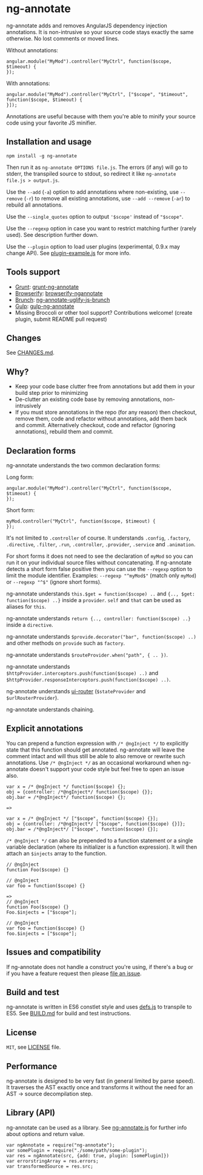 # ng-annotate
ng-annotate adds and removes AngularJS dependency injection annotations.
It is non-intrusive so your source code stays exactly the same otherwise.
No lost comments or moved lines.

Without annotations:

    angular.module("MyMod").controller("MyCtrl", function($scope, $timeout) {
    });

With annotations:

    angular.module("MyMod").controller("MyCtrl", ["$scope", "$timeout", function($scope, $timeout) {
    }]);

Annotations are useful because with them you're able to minify your source code using your
favorite JS minifier.


## Installation and usage
    npm install -g ng-annotate

Then run it as `ng-annotate OPTIONS file.js`. The errors (if any) will go to stderr,
the transpiled source to stdout, so redirect it like `ng-annotate file.js > output.js`.

Use the `--add` (`-a`) option to add annotations where non-existing,
use `--remove` (`-r`) to remove all existing annotations,
use `--add --remove` (`-ar`) to rebuild all annotations.

Use the `--single_quotes` option to output `'$scope'` instead of `"$scope"`.

Use the `--regexp` option in case you want to restrict matching further (rarely used). See
description further down.

Use the `--plugin` option to load user plugins (experimental, 0.9.x may change API). See
[plugin-example.js](plugin-example.js) for more info.


## Tools support
* [Grunt](http://gruntjs.com/): [grunt-ng-annotate](https://npmjs.org/package/grunt-ng-annotate)
* [Browserify](http://browserify.org/): [browserify-ngannotate](https://www.npmjs.org/package/browserify-ngannotate)
* [Brunch](http://brunch.io/): [ng-annotate-uglify-js-brunch](https://www.npmjs.org/package/ng-annotate-uglify-js-brunch)
* [Gulp](http://gulpjs.com/): [gulp-ng-annotate](https://www.npmjs.org/package/gulp-ng-annotate/)
* Missing Broccoli or other tool support? Contributions welcome! (create plugin, submit README pull request)


## Changes
See [CHANGES.md](CHANGES.md).


## Why?
 * Keep your code base clutter free from annotations but add them in your build step
 prior to minimizing
 * De-clutter an existing code base by removing annotations, non-intrusively
 * If you must store annotations in the repo (for any reason) then checkout,
 remove them, code and refactor without annotations, add them back and commit.
 Alternatively checkout, code and refactor (ignoring annotations), rebuild them and commit.


## Declaration forms
ng-annotate understands the two common declaration forms:

Long form:

    angular.module("MyMod").controller("MyCtrl", function($scope, $timeout) {
    });

Short form:

    myMod.controller("MyCtrl", function($scope, $timeout) {
    });

It's not limited to `.controller` of course. It understands `.config`, `.factory`,
`.directive`, `.filter`, `.run`, `.controller`, `.provider`, `.service` and `.animation`.

For short forms it does not need to see the declaration of `myMod` so you can run it
on your individual source files without concatenating. If ng-annotate detects a short form
false positive then you can use the `--regexp` option to limit the module identifier.
Examples: `--regexp "^myMod$"` (match only `myMod`) or `--regexp "^$"` (ignore short forms).

ng-annotate understands `this.$get = function($scope) ..` and
`{.., $get: function($scope) ..}` inside a `provider`. `self` and `that` can be used as
aliases for `this`.

ng-annotate understands `return {.., controller: function($scope) ..}` inside a
`directive`.

ng-annotate understands `$provide.decorator("bar", function($scope) ..)` and other methods
on `provide` such as `factory`.

ng-annotate understands `$routeProvider.when("path", { .. })`.

ng-annotate understands `$httpProvider.interceptors.push(function($scope) ..)` and
`$httpProvider.responseInterceptors.push(function($scope) ..)`.

ng-annotate understands [ui-router](https://github.com/angular-ui/ui-router) (`$stateProvider` and
`$urlRouterProvider`).

ng-annotate understands chaining.


## Explicit annotations
You can prepend a function expression with `/* @ngInject */` to explicitly state that this
function should get annotated. ng-annotate will leave the comment intact and will thus still
be able to also remove or rewrite such annotations. Use `/* @ngInject */` as an occasional
workaround when ng-annotate doesn't support your code style but feel free to open an issue
also.

    var x = /* @ngInject */ function($scope) {};
    obj = {controller: /*@ngInject*/ function($scope) {}};
    obj.bar = /*@ngInject*/ function($scope) {};

    =>

    var x = /* @ngInject */ ["$scope", function($scope) {}];
    obj = {controller: /*@ngInject*/ ["$scope", function($scope) {}]};
    obj.bar = /*@ngInject*/ ["$scope", function($scope) {}];

`/* @ngInject */` can also be prepended to a function statement or a single variable declaration
(where its initializer is a function expression). It will then attach an `$injects` array to
the function.

    // @ngInject
    function Foo($scope) {}

    // @ngInject
    var foo = function($scope) {}

    =>
    // @ngInject
    function Foo($scope) {}
    Foo.$injects = ["$scope"];

    // @ngInject
    var foo = function($scope) {}
    foo.$injects = ["$scope"];


## Issues and compatibility
If ng-annotate does not handle a construct you're using, if there's a bug or if you have a feature
request then please [file an issue](https://github.com/olov/ng-annotate/issues?state=open).


## Build and test
ng-annotate is written in ES6 constlet style and uses [defs.js](https://github.com/olov/defs)
to transpile to ES5. See  [BUILD.md](BUILD.md) for build and test instructions.


## License
`MIT`, see [LICENSE](LICENSE) file.


## Performance
ng-annotate is designed to be very fast (in general limited by parse speed).
It traverses the AST exactly once and transforms it without the need for an AST -> source
decompilation step.


## Library (API)
ng-annotate can be used as a library. See [ng-annotate.js](ng-annotate.js) for further info about
options and return value.

    var ngAnnotate = require("ng-annotate");
    var somePlugin = require("./some/path/some-plugin");
    var res = ngAnnotate(src, {add: true, plugin: [somePlugin]})
    var errorstringArray = res.errors;
    var transformedSource = res.src;

